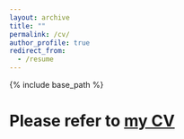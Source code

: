 ```yaml
---
layout: archive
title: ""
permalink: /cv/
author_profile: true
redirect_from:
  - /resume
---
```


{% include base_path %}

# Please refer to [my CV](https://User-tian.github.io/personal_homepage/files/CV_Baotong%20Tian.pdf)


